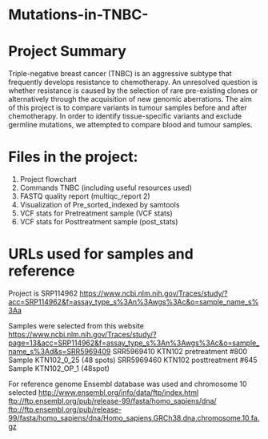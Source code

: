 # Mutations-in-TNBC-

# Project Summary
Triple-negative breast cancer (TNBC) is an aggressive subtype that frequently develops resistance to chemotherapy. An unresolved question is whether resistance is caused by the selection of rare pre-existing clones or alternatively through the acquisition of new genomic aberrations. The aim of this project is to compare variants in tumour samples before and after chemotherapy. In order to identify tissue-specific variants and exclude germline mutations, we attempted to compare blood and tumour samples.


# Files in the project:
1. Project flowchart
2. Commands TNBC (including useful resources used)
3. FASTQ quality report (multiqc_report 2)
4. Visualization of Pre_sorted_indexed by samtools
5. VCF stats for Pretreatment sample (VCF stats)
6. VCF stats for Posttreatment sample (post_stats)

# URLs used for samples and reference
Project is SRP114962 
https://www.ncbi.nlm.nih.gov/Traces/study/?acc=SRP114962&f=assay_type_s%3An%3Awgs%3Ac&o=sample_name_s%3Aa

Samples were selected from this website https://www.ncbi.nlm.nih.gov/Traces/study/?page=13&acc=SRP114962&f=assay_type_s%3An%3Awgs%3Ac&o=sample_name_s%3Ad&s=SRR5969409
SRR5969410 KTN102 pretreatment #800 Sample KTN102_0_25 (48 spots)
SRR5969460 KTN102 posttreatment #645 Sample KTN102_OP_1 (48spot)

For reference genome Ensembl database was used and chromosome 10 selected
http://www.ensembl.org/info/data/ftp/index.html
ftp://ftp.ensembl.org/pub/release-99/fasta/homo_sapiens/dna/
ftp://ftp.ensembl.org/pub/release-99/fasta/homo_sapiens/dna/Homo_sapiens.GRCh38.dna.chromosome.10.fa.gz 

